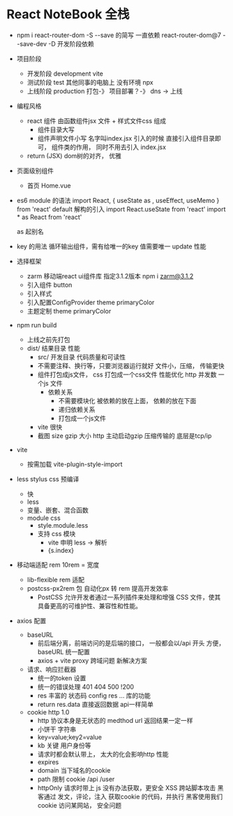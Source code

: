 # React NoteBook 全栈

- npm i react-router-dom -S 
  --save 的简写  一直依赖  react-router-dom@7 
  --save-dev -D 开发阶段依赖
- 项目阶段
  - 开发阶段 development   vite 
  - 测试阶段 test   其他同事的电脑上 没有环境 npx 
  - 上线阶段 production    打包-》 项目部署？-》 dns -> 上线

- 编程风格
  - react 组件 由函数组件jsx 文件 + 样式文件css 组成
    - 组件目录大写 
    - 组件声明文件小写 名字叫index.jsx 
    引入的时候 直接引入组件目录即可， 组件类的作用， 同时不用去引入 index.jsx 
  - return (JSX)  dom树的对齐， 优雅

- 页面级别组件
  - 首页
    Home.vue 

- es6 module 的语法
  import React, { useState as , useEffect, useMemo } from 'react'
  default  解构的引入
  import React.useState from 'react'
  import * as React from 'react'

  as 起别名

- key 的用法
  循环输出组件，需有给唯一的key 值需要唯一
  update 性能 

- 选择框架
  - zarm 移动端react ui组件库
    指定3.1.2版本 npm i zarm@3.1.2
  - 引入组件 button
  - 引入样式
  - 引入配置ConfigProvider theme  primaryColor
  - 主题定制 theme primaryColor
- npm run build
  - 上线之前先打包
  - dist/ 结果目录
    性能 
    - src/ 开发目录
      代码质量和可读性
    - 不需要注释、换行等，只要浏览器运行就好 
      文件小，压缩， 传输更快
    - 组件打包成js文件， css 打包成一个css文件 
      性能优化 http 并发数 一个js 文件 
      - 依赖关系
        - 不需要模块化
          被依赖的放在上面， 依赖的放在下面
        - 递归依赖关系
        - 打包成一个js文件
    - vite 很快 
    - 截图
      size  gzip 大小 http 主动启动gzip   压缩传输的
      底层是tcp/ip 

- vite
  - 按需加载 vite-plugin-style-import 

- less stylus css 预编译
  - 快 
  - less 
  - 变量、嵌套、混合函数
  - module css 
    - style.module.less
    - 支持 css 模块
      - vite 申明 less -> 解析
      - {s.index} 

- 移动端适配
  rem 10rem = 宽度 
  - lib-flexible  rem 适配 
  - postcss-px2rem 包 自动化px 转 rem  提高开发效率
    - PostCSS 允许开发者通过一系列插件来处理和增强 CSS 文件，使其具备更高的可维护性、兼容性和性能。

- axios  配置
  - baseURL 
    - 前后端分离，前端访问的是后端的接口， 一般都会以/api 开头
    方便， baseURL 统一配置
    - axios + vite proxy
      跨域问题 新解决方案 
  - 请求、响应拦截器
    - 统一的token 设置
    - 统一的错误处理 
      401 404 500  !200 
    - res 丰富的 状态码 config  res ...  库的功能 
    - return res.data 直接返回数据 api一样简单
  - cookie http 1.0 
    - http 协议本身是无状态的 medthod url 返回结果一定一样
    - 小饼干 字符串
    - key=value;key2=value 
    - kb 关键 用户身份等  
    - 请求时都会默认带上， 太大的化会影响http 性能
    - expires 
    - domain 当下域名的cookie 
    - path 限制 cookie /api   /user 
    - httpOnly 请求时带上  js 没有办法获取，更安全 
      XSS 跨站脚本攻击 黑客通过 发文，评论，注入 获取cookie 的代码，并执行
      黑客使用我们cookie 访问某网站， 安全问题
      <script>   <  &lt;
    - secure 安全的cookie  https 协议下才会带上
## 业务开发
- NavBar组件
  - components 公共组件 
  - zarm TabBar TabBar.Item
    activeKey itemKey
  - change setActiveKey 
  - icon 
    - iconfont 定制
  - showNavBar 
    - 默认是false, 路由切换 showNavBar 为true
    - 伪代码 当业务复杂或不太熟悉时可用
    - useLocation 拿到当前的路由， 解构出路径
    - useEffect 监听 路由变化
- react hooks?
  - useState 响应式
  - useEffect 生命周期 副作用
  - memo 缓存组件 
  - useMemo 缓存计算结果
  - useCallback 缓存函数
  - react-router-dom  useNavigate useLocation
  - 函数式编程思想 use hooks 很方便的作用
- react-router-dom
  BrowserRouter HashRouter
  Router Routes Route 组件
  useNavigate useLocation 属于路由， 路由改变 更新
  useEffect 依赖 观察路由变化

- CustomIcon 的组件
  Icon.createFromIconfont
- react-router-dom
  useNavigate  hook 
  navigateTo('/user')
  必须放到router 组件内

- 单页应用 SPA single page application 看过去像一个页面， 移动端 
  - 传统的a 标签 刷新页面 服务器重新渲染， 所有的html, 白屏 慢 体验不好
  - vue/react 优化体验
    - 不能白屏 不要去刷新整个页面 NavBar 
      HashRouter HistoryRouter 支持 hashChange pushState
      不用a 标签， 由router 统一管理
    - Routes router-view  一副牌 看到最上面一张 

- react props 类型约束
  - prop-types
  - 函数组件对象 propTypes 属性 
  - PropTypes.bool

- css
  - react module css 
  - less 
    嵌套
    &
    :global 选择器用于在局部作用域的 LESS 文件中定义全局样式，使指定的 CSS 规则应用到全局范围，而不受局部作用域限制。这在模块化组件开发中非常有用。
  - iconfont 性能优化
  - linear-gradient 线性渐变色 代替图片 
  - px2rem 

- 功能需求分析
  - 登录、注册切换功能
    - 切换下面的表单  useState type login/register
    - onlcick 切换 type 
    - type  active 
    - useEffect + useLocation  url /login /register   
      
- 项目用了哪些包？
  - classnames 动态类名的逻辑安排 

- 记账产品
  - 账单首页 
    - 时间和类型 查询
    - 账单列表
  - 可视化账单 数据
    echarts 图标展示
  - CRUD 用户 账单
    - jwt 
    - 跨域
    - 文件上传
  - 我的
    
## 用户页面的静态开发
  - 行内样式
    {{"":"", }}
  - nth-of-type 会根据元素的类型进行计数
  - align-self baseline 主轴是纵向的， 对齐子元素的宽度

  - react 和 vue slot 和props.children 区别
    - 以modal 组件为例的， 通用组件 万达 负责招商
    - 需要强大的定制性 入驻
      title  footer props string | JSX 传入
    - content 表单｜JSX .... slot(插槽，具名插槽)

## AI 特性
  - prompt 提效的模版
  假如你是前端工程师 使用react + javascript 技术栈， 请根据上图分析功能模块和交互细节 给出要开发的功能点， 难点 和预计需要的开发时间。 只需要开发前端， 后端不需要考虑。

## 首页 静态开发
- 先想清楚， 再动手 ai 
  了解需求的prompt 模版
- 用户的账单列表
  - 所有， 按时间排序 倒序 分页
  - 按类型查询(支出| 收入)
  - 按月份查询 
- 整个页面的统计 响应式 
- 按日期分组
  列表 细节， 并进行支出和收入的统计
- 交互
  - 类型的弹出
  - 日期的弹出
  - 新增支出的弹出 
- 开发时间？
- list 列表业务
  - 比较复杂， 两重循环
  - 按日期分组 数据设计比较复杂
  - 设计稿， prompt ai 来拿假数据 给他一个例子
  假如你是一个前端工程师，请基于const [list, setList] = useState([
    {
      bills: [
        {
          amount: "25.00",
          date: "1740398609507",
          id: 911,
          pay_tye: 1,
          remark: "",
          type_id: 1,
          type_name: "餐饮"
        }
      ],
      date: '2025-02-24'
    }
  ]) 数据格式， 根据上传图片，帮我组织list 初始化的数据 并返回给我， 其他的不做。

  - 封装了Bill 组件
    - 复用
    - 模块化 index 太复杂 代码不要太多 方便维护， 
    - prop-types 类型约束 强大
  - utils
    - 封装公用的js 函数 或配置

## 开发流程
- idear 创意
  - aigc结合
- 需求分析
  - 用户需求
  - 功能点
- 建立数据库
  - 设计表结构
- 前端开发
  - react 
- 后端
  - egg.js 
- 测试
- 部署上线

 CREATE TABLE IF NOT EXISTS user ( 
  id INT AUTO_INCREMENT PRIMARY KEY, 
  username VARCHAR(100) NOT NULL UNIQUE, 
  ctime VARCHAR(100) NOT NULL, 
  avatar VARCHAR(100), 
  signature VARCHAR(100),
   password VARCHAR(100) NOT NULL ) ENGINE=InnoDB DEFAULT CHARSET=utf8mb4 COLLATE=utf8mb4_general_ci;

## 代码开发风格的一部分
- AI编程工具的使用
  - MarsCode 
  - Cursor / Trade 
  - prompt engineering 
  - "交互" 前端不可替代
  - 多语言 低代码 快速学习
  - 不只是项目开发前 propmt 生成项目
  - 细节功能 喂伪代码 aigc代码更靠谱

- mysql
  - mysql2 数据库驱动
  - egg-sequelize orm 框架
    不需要写sql 直接对象开干
    封装了sql 
  - service 
    CRUD
  - model 
    User 